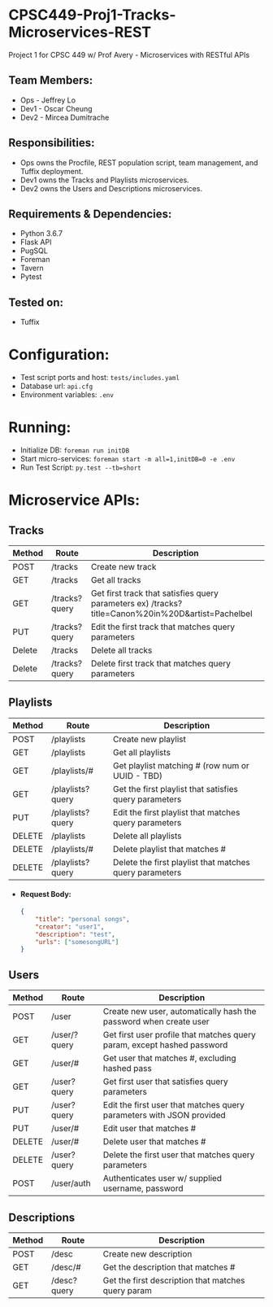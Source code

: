 # CPSC449-Proj1-Tracks-Microservices-REST
Project 1 for CPSC 449 w/ Prof Avery - Microservices with RESTful APIs

## Team Members:
* Ops  - Jeffrey Lo
* Dev1 - Oscar Cheung
* Dev2 - Mircea Dumitrache

## Responsibilities:
* Ops   owns the Procfile, REST population script, team management, and Tuffix deployment.
* Dev1  owns the Tracks and Playlists microservices.
* Dev2  owns the Users and Descriptions microservices.

## Requirements & Dependencies:
* Python 3.6.7
* Flask API
* PugSQL
* Foreman
* Tavern
* Pytest

## Tested on:
* Tuffix

# Configuration:
* Test script ports and host: ```tests/includes.yaml```
* Database url: ``` api.cfg ```
* Environment variables: ``` .env ```


# Running: 
* Initialize DB: ```foreman run initDB```
* Start micro-services: ```foreman start -m all=1,initDB=0 -e .env```
* Run Test Script: ```py.test --tb=short``` 

# Microservice APIs:
## Tracks
| Method | Route         | Description                                                                                       |
|---------|---------------|---------------------------------------------------------------------------------------------------|
| POST    | /tracks       | Create new track                                                                                  |
| GET     | /tracks       | Get all tracks                                                                                    |
| GET     | /tracks?query | Get first track that satisfies query parameters ex) /tracks?title=Canon%20in%20D&artist=Pachelbel |
| PUT     | /tracks?query | Edit the first track that matches query parameters                                                |
| Delete  | /tracks       | Delete all tracks                                                                                 |
| Delete  | /tracks?query | Delete first track that matches query parameters                                                  |

## Playlists
| Method | Route            | Description                                             |
|--------|------------------|---------------------------------------------------------|
| POST   | /playlists       | Create new playlist                                     |
| GET    | /playlists       | Get all playlists                                       |
| GET    | /playlists/#     | Get playlist matching # (row num or UUID - TBD)         |
| GET    | /playlists?query | Get the first playlist that satisfies query parameters  |
| PUT    | /playlists?query | Edit the first playlist that matches query parameters   |
| DELETE | /playlists       | Delete all playlists                                    |
| DELETE | /playlists/#     | Delete playlist that matches #                          |
| DELETE | /playlists?query | Delete the first playlist that matches query parameters |

* #### Request Body:
    ```json
    {
        "title": "personal songs",
        "creator": "user1",
        "description": "test",
        "urls": ["somesongURL"]
    }
    ```

## Users
| Method | Route        | Description                                                             |
|--------|--------------|-------------------------------------------------------------------------|
| POST   | /user        | Create new user, automatically hash the password when create user       |
| GET    | /user/?query | Get first user profile that matches query param, except hashed password |
| GET    | /user/#      | Get user that matches #, excluding hashed pass                          |
| GET    | /user?query  | Get first user that satisfies query parameters                          |
| PUT    | /user?query  | Edit the first user that matches query parameters with JSON provided    |
| PUT    | /user/#      | Edit user that matches #                                                |
| DELETE | /user/#      | Delete user that matches #                                              |
| DELETE | /user?query  | Delete the first user that matches query parameters                     |
| POST   | /user/auth   | Authenticates user w/ supplied username, password                       |

## Descriptions
| Method | Route              | Description                                        |
|--------|--------------------|----------------------------------------------------|
| POST   | /desc       | Create new description                             |
| GET    | /desc/#     | Get the description that matches #                 |
| GET    | /desc?query | Get the first description that matches query param |
